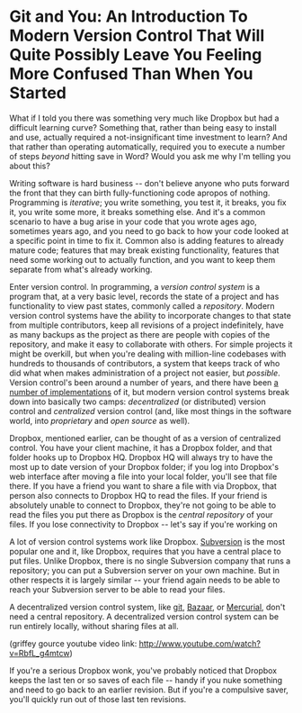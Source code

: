 <!---
This article is CC0, aka the public domain, aka do what you want with it. Full text of the Creative Commons CC0 license can be found here: http://creativecommons.org/publicdomain/zero/1.0/legalcode
-->

Git and You: An Introduction To Modern Version Control That Will Quite Possibly Leave You Feeling More Confused Than When You Started
==========


What if I told you there was something very much like Dropbox but had a difficult learning curve? Something that, rather than being easy to install and use, actually required a not-insignificant time investment to learn? And that rather than operating automatically, required you to execute a number of steps *beyond* hitting save in Word? Would you ask me why I'm telling you about this?

Writing software is hard business -- don't believe anyone who puts forward the front that they can birth fully-functioning code apropos of nothing. Programming is *iterative*; you write something, you test it, it breaks, you fix it, you write some more, it breaks something else. And it's a common scenario to have a bug arise in your code that you wrote ages ago, sometimes years ago, and you need to go back to how your code looked at a specific point in time to fix it. Common also is adding features to already mature code; features that may break existing functionality, features that need some working out to actually function, and you want to keep them separate from what's already working.

Enter version control. In programming, a *version control system* is a program that, at a very basic level, records the state of a project and has functionality to view past states, commonly called a *repository*. Modern version control systems have the ability to incorporate changes to that state from multiple contributors, keep all revisions of a project indefinitely, have as many backups as the project as there are people with copies of the repository, and make it easy to collaborate with others. For simple projects it might be overkill, but when you're dealing with million-line codebases with hundreds to thousands of contributors, a system that keeps track of who did what when makes administration of a project not easier, but *possible*.  Version control's been around a number of years, and there have been [a number of implementations](http://en.wikipedia.org/wiki/List_of_revision_control_software) of it, but modern version control systems break down into basically two camps: *decentralized* (or distributed) version control and *centralized* version control (and, like most things in the software world, into *proprietary* and *open source* as well).

Dropbox, mentioned earlier, can be thought of as a version of centralized control. You have your client machine, it has a Dropbox folder, and that folder hooks up to Dropbox HQ. Dropbox HQ will always try to have the most up to date version of your Dropbox folder; if you log into Dropbox's web interface after moving a file into your local folder, you'll see that file there. If you have a friend you want to share a file with via Dropbox, that person also connects to Dropbox HQ to read the files. If your friend is absolutely unable to connect to Dropbox, they're not going to be able to read the files you put there as Dropbox is the *central repository* of your files. If you lose connectivity to Dropbox -- let's say if you're working on 

A lot of version control systems work like Dropbox. [Subversion](http://subversion.apache.org/) is the most popular one and it, like Dropbox, requires that you have a central place to put files. Unlike Dropbox, there is no single Subversion company that runs a repository; you can put a Subversion server on your own machine. But in other respects it is largely similar -- your friend again needs to be able to reach your Subversion server to be able to read your files.

A decentralized version control system, like [git](http://git-scm.org), [Bazaar](http://bazaar.canonical.com), or [Mercurial](http://mercurial.selenic.com), don't need a central repository. A decentralized version control system can be run entirely locally, without sharing files at all.



(griffey gource youtube video link: http://www.youtube.com/watch?v=RbfL_g4mtcw)


 If you're a serious Dropbox wonk, you've probably noticed that Dropbox keeps the last ten or so saves of each file -- handy if you nuke something and need to go back to an earlier revision. But if you're a compulsive saver, you'll quickly run out of those last ten revisions. 

